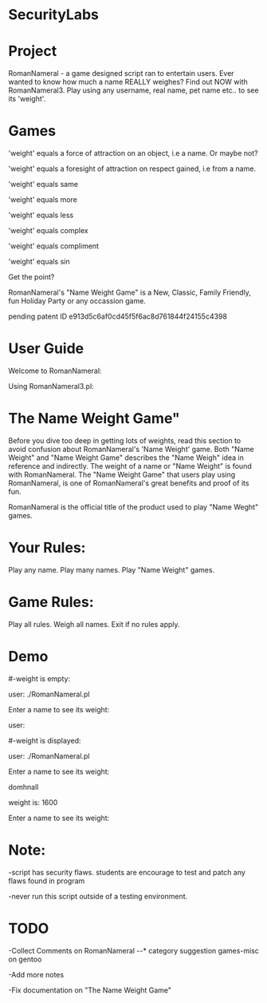 
# SecurityLabs

# Project

RomanNameral - a game designed script ran to entertain users. Ever wanted to know how much a name REALLY weighes? 
Find out NOW with RomanNameral3. Play using any username, real name, pet name etc.. to see its 'weight'.

# Games
'weight' equals a force of attraction on an object, i.e a name. Or maybe not?

'weight' equals a foresight of attraction on respect gained, i.e from a name.

'weight' equals same

'weight' equals more 

'weight' equals less

'weight' equals complex

'weight' equals compliment

'weight' equals sin

Get the point?

RomanNameral's "Name Weight Game" is a New, Classic, Family Friendly, fun Holiday Party or any occassion game.

pending patent ID
e913d5c6af0cd45f5f6ac8d761844f24155c4398


# User Guide

Welcome to RomanNameral:

Using RomanNameral3.pl:

# The Name Weight Game"

Before you dive too deep in getting lots of weights, read this section to avoid confusion about RomanNameral's 'Name 
Weight' game. Both "Name Weight" and "Name Weight Game" describes the "Name Weigh" idea in reference and 
indirectly. The weight of a name or "Name Weight" is found with RomanNameral. 
The "Name Weight Game" that users play using RomanNameral, is one of RomanNameral's great benefits and proof of its fun.

RomanNameral is the official title of the product used to play "Name Weght" games.


# Your Rules:

Play any name. Play many names. Play "Name Weight" games.


# Game Rules:

Play all rules. Weigh all names. Exit if no rules apply.

# Demo
#-weight is empty:


user: ./RomanNameral.pl

Enter a name to see its weight:





user:


#-weight is displayed:

user: ./RomanNameral.pl 

Enter a name to see its weight: 

domhnall


 weight is: 1600


Enter a name to see its weight:


# Note:
-script has security flaws. students are encourage to test and patch any flaws found in program

-never run this script outside of a testing environment.
# TODO
-Collect Comments on RomanNameral
--* category suggestion games-misc on gentoo

-Add more notes

-Fix documentation on "The Name Weight Game"
